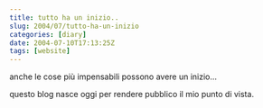 ```yaml
---
title: tutto ha un inizio..
slug: 2004/07/tutto-ha-un-inizio
categories: [diary]
date: 2004-07-10T17:13:25Z
tags: [website]
---
```


anche le cose più impensabili possono avere un inizio...
  
questo blog nasce oggi per rendere pubblico il mio punto di vista.
